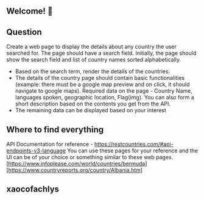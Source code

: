 
## Welcome! 👋


## Question

Create a web page to display the details about any country the user searched for.
The page should have a search field.
Initially, the page should show the search field and list of country names sorted alphabetically.
 - Based on the search term, render the details of the countries.
 - The details of the country page should contain basic functionalities (example: there    must be a google map preview and on click, it should navigate to google maps).
Required data on the page - Country Name, languages spoken, geographic location, Flag(img). You can also form a short description based on the contents you get from the API.
 - The remaining data can be displayed based on your interest


## Where to find everything

API Documentation for reference - https://restcountries.com/#api-endpoints-v3-language
You can use these pages for your reference and the UI can be of your choice or something similar to these web pages.
[https://www.infoplease.com/world/countries/bermuda]
[https://www.countryreports.org/country/Albania.htm]

## xaocofachlys
